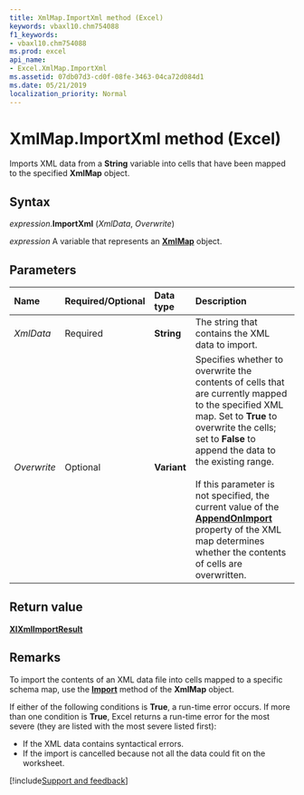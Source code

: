 ```yaml
---
title: XmlMap.ImportXml method (Excel)
keywords: vbaxl10.chm754088
f1_keywords:
- vbaxl10.chm754088
ms.prod: excel
api_name:
- Excel.XmlMap.ImportXml
ms.assetid: 07db07d3-cd0f-08fe-3463-04ca72d084d1
ms.date: 05/21/2019
localization_priority: Normal
---
```



# XmlMap.ImportXml method (Excel)

Imports XML data from a **String** variable into cells that have been mapped to the specified **XmlMap** object.


## Syntax

_expression_.**ImportXml** (_XmlData_, _Overwrite_)

_expression_ A variable that represents an **[XmlMap](Excel.XmlMap.md)** object.


## Parameters

|Name|Required/Optional|Data type|Description|
|:-----|:-----|:-----|:-----|
| _XmlData_|Required| **String**|The string that contains the XML data to import.|
| _Overwrite_|Optional| **Variant**|Specifies whether to overwrite the contents of cells that are currently mapped to the specified XML map. Set to **True** to overwrite the cells; set to **False** to append the data to the existing range.<br/><br/>If this parameter is not specified, the current value of the **[AppendOnImport](Excel.XmlMap.AppendOnImport.md)** property of the XML map determines whether the contents of cells are overwritten.|

## Return value

**[XlXmlImportResult](Excel.XlXmlImportResult.md)**


## Remarks

To import the contents of an XML data file into cells mapped to a specific schema map, use the **[Import](Excel.XmlMap.Import.md)** method of the **XmlMap** object.

If either of the following conditions is **True**, a run-time error occurs. If more than one condition is **True**, Excel returns a run-time error for the most severe (they are listed with the most severe listed first):

- If the XML data contains syntactical errors.   
- If the import is cancelled because not all the data could fit on the worksheet.
    



[!include[Support and feedback](~/includes/feedback-boilerplate.md)]